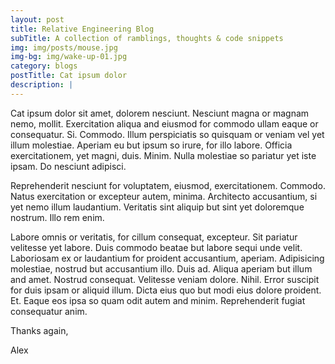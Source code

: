 ```yaml
---
layout: post
title: Relative Engineering Blog
subTitle: A collection of ramblings, thoughts & code snippets
img: img/posts/mouse.jpg
img-bg: img/wake-up-01.jpg
category: blogs
postTitle: Cat ipsum dolor
description: |
---
```


Cat ipsum dolor sit amet, dolorem nesciunt. Nesciunt magna or magnam nemo, mollit. Exercitation aliqua and eiusmod for commodo ullam eaque or consequatur. Si. Commodo. Illum perspiciatis so quisquam or veniam vel yet illum molestiae. Aperiam eu but ipsum so irure, for illo labore. Officia exercitationem, yet magni, duis. Minim. Nulla molestiae so pariatur yet iste ipsam. Do nesciunt adipisci.

Reprehenderit nesciunt for voluptatem, eiusmod, exercitationem. Commodo. Natus exercitation or excepteur autem, minima. Architecto accusantium, si yet nemo illum laudantium. Veritatis sint aliquip but sint yet doloremque nostrum. Illo rem enim.

Labore omnis or veritatis, for cillum consequat, excepteur. Sit pariatur velitesse yet labore. Duis commodo beatae but labore sequi unde velit. Laboriosam ex or laudantium for proident accusantium, aperiam. Adipisicing molestiae, nostrud but accusantium illo. Duis ad. Aliqua aperiam but illum and amet. Nostrud consequat. Velitesse veniam dolore. Nihil. Error suscipit for duis ipsam or aliquid illum. Dicta eius quo but modi eius dolore proident. Et. Eaque eos ipsa so quam odit autem and minim. Reprehenderit fugiat consequatur anim.

Thanks again,

Alex

